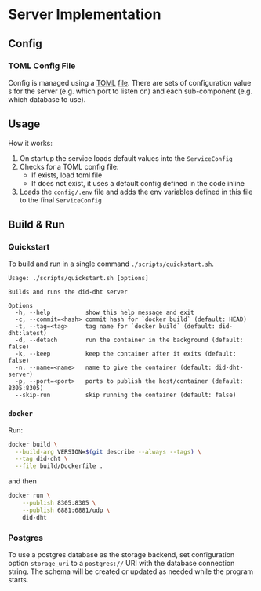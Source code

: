 # Server Implementation

## Config

### TOML Config File

Config is managed using a [TOML](https://toml.io/en/) [file](../../config/dev.toml). There are sets of configuration value
s for the server (e.g. which port to listen on) and each sub-component (e.g. which database to use).

## Usage

How it works:

1. On startup the service loads default values into the `ServiceConfig`
2. Checks for a TOML config file:
   - If exists, load toml file
   - If does not exist, it uses a default config defined in the code inline
3. Loads the `config/.env` file and adds the env variables defined in this file to the final `ServiceConfig`

## Build & Run

### Quickstart

To build and run in a single command `./scripts/quickstart.sh`.

```
Usage: ./scripts/quickstart.sh [options]

Builds and runs the did-dht server

Options
  -h, --help          show this help message and exit
  -c, --commit=<hash> commit hash for `docker build` (default: HEAD)
  -t, --tag=<tag>     tag name for `docker build` (default: did-dht:latest)
  -d, --detach        run the container in the background (default: false)
  -k, --keep          keep the container after it exits (default: false)
  -n, --name=<name>   name to give the container (default: did-dht-server)
  -p, --port=<port>   ports to publish the host/container (default: 8305:8305)
  --skip-run          skip running the container (default: false)
 ```

### `docker`

Run:

```sh
docker build \
  --build-arg VERSION=$(git describe --always --tags) \
  --tag did-dht \
  --file build/Dockerfile .
```

and then

```sh
docker run \
    --publish 8305:8305 \
    --publish 6881:6881/udp \
    did-dht
```

### Postgres

To use a postgres database as the storage backend, set configuration option `storage_uri` to a `postgres://` URI with
the database connection string. The schema will be created or updated as needed while the program starts.
